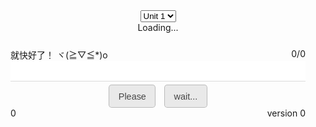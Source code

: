 <script type="text/javascript" src="/jquery.js">
</script>
<script type="text/javascript">
$(function() {

	/*
		定义变量 - 开始
	*/
	
	var selected = "7b_u1"
	var version = "1.2.2 - preview - 7"  
	var versionS = "release"
	var complete = false
	var allcount
	var audio
	var helpcount
	var correct
	var name
	var notice
	var rightcount
	var trans
	var unit_xml
	var value_index
	var words
	var words_index
	var time
	var timer
	var timeresultM
	var timeresultS
	var timeresult
	
	/*
		定义变量 - 结束
		
		初始化 - 开始
	*/
	
	memorize_words("7b_u1") 
	$("#version").html(versionS + " " +version)  
	version = undefined
	
	/*
		初始化 - 结束
		
		基本方法 - 开始
	*/
	
	$("#unit").off("change").on("change", 
	function() {
		selected = $(this).children('option:selected').val() 
		memorize_words(selected)  
	}) 
	$("#help").off("click").on("click",
	function() {
		if (!complete) {
			if(versionS == "release") {
				$("#notice").html(words[words_index].name.substring(0, 2)) 
			} else {
				$("#notice").html(words[words_index].name)
			}
			helpcount++
		} else {
			if(timeresult == "获取失败") {
				while(timecount >= 60) {
					timecount = timecount - 60
					timeresultM++
				}
				if(timecount < 10) {
					timeresultS = "0" + timecount
				} else if(timecount >= 10) {
					timeresultS = timecount
				} 
				timeresult = timeresultM + ":" + timeresultS
				timeresultM = 0
				timeresultS = 0
				timecount = 0
			}
			alert("共默写" + allcount + "个单词 共提示" + helpcount + "次 用时" + timeresult)
		}
	})
	$("#play").off("click").on("click",
	function() {
		if (!complete) {
			audio = new Audio("http://dict.youdao.com/speech?audio=" + words[words_index].name)
			audio.play()
		} else {
			audio = new Audio("/sounds/win.mp3")
			audio.play()
		}
	})
	$("#again").off("click").on("click",
	function() {
		memorize_words(selected)
	})
	function memorize_words(units) {
		clearInterval(timer)
		words = new Array()
		complete = false
		correct = false
		allcount = 0
		helpcount = 0 
		rightcount = 0
		value_index = 0
		words_index = 0
		time = undefined
		timer = undefined
		timecount = 0
		timeresultM = 0
		timeresultS = 0
		timeresult = "获取失败"
		
		//====================
		
		$("#text").val("")
		$("#hint").html("Loading...")
		$("#help").html("Please")
		$("#again").html("wait...")
		$("#result").html("0/0")
		
		//====================
		
		unit_xml = "/xml/words_" + units + ".xml"
		$.ajax({
			url: unit_xml,
			dataType: 'xml',
			type: 'GET',
			timeout: 5000,
			success: function(data) {
				$(data).find("item").each(function(index) {
					name = $(this).find("word").html() 
					trans = $(this).find("trans").html() 
					notice = trans.substring(9, trans.length - 3) 
					words[index] = {
						'name': name,
						'notice': notice
					}
					index = undefined
				}) 
				words.sort(randomsort)  
				allcount = words.length
				$("#hint").html(words[words_index].notice)
				$("#result").html(rightcount + "/" + allcount)
				name = undefined
				trans = undefined
				notice = undefined
			}
		}) 
		unit_xml = undefined
		$("#help").html("提示") 
		$("#again").html("重默")
		$("#notice").html("")
		
		//====================
		
		$("#time").html(timecount)
		timer = setInterval(function(){
			$("#time").html(++timecount)
		},
		1000)
		
		//====================
		
		function randomsort(a, b) {
			return Math.random() > .5 ? -1 : 1  
		}
		function update() {
			correct = false
			$("#hint").html(words[++words_index].notice) 
			$("#text").val("") 
			$("#notice").html("")
			$("#result").html(rightcount + "/" + allcount)
		}
		$("#text").off("input").on("input",
		function() {
			var hint = $("#hint").html()
			$("#notice").html("")
			if (!complete) {
				var value = words[words_index].name.trim() 
				value = value.toLowerCase() 
				if ($("#text").val().toLowerCase().trim() == value) {
					correct = true
				} else {
					correct = false
				}
			} else {
				$("#text").val("")
			}
		}) 
		$("#text").off("keydown").on("keydown",
		function(e) {
			if (e.keyCode == 13) {
				$("#notice").html("")
				if (correct == false && time == undefined) {
					helpcount++
					$("#notice").html("<font color='red'>请输入正确的单词：" + words[words_index].name + "</font>")
					$("#text").val("")
					time = setTimeout(function() {
						$("#notice").html("")
						time = undefined
					},
					1000)
				} else if (correct == true) {
					setTimeout(function() {
						if (++rightcount >= allcount) {
							clearInterval(timer)
							$("#text").val("") 
							$("#result").html("") 
							$("#notice").html("") 
							$("#help").html("统计") 
							$("#hint").html("<font color='green'>恭喜你 默写完成</font>")
							complete = true
						} else {
							update()
						}
					},
					100)
				}
			}
		}) 
	}
	
	/*
		基本方法 - 结束
	*/
	
})
</script>
<style type="text/css">
	.bton {
		padding:0.6rem 0.9rem;
		font-size: 0.9rem;
		color: rgba(0,0,0,0.7);
		background-color: rgba(0,0,0,0.08);
		outline:none;
		border-color: rgba(0,0,0,0.2);
		border-style: solid;
		border-width: 1px;
		border-radius: 0.3rem;
		transition: color 0.2s, background-color 0.2s, border-color 0.2s;
	}
	.bton:hover {
		color: rgba(0,0,0,0.8);
		text-decoration: none;
		background-color: rgba(0,0,0,0.2);
		border-color: rgba(0,0,0,0.3);
	}
	.play {
		background: url('/images/youdao-img.png') no-repeat;
		background-position: -119px 3px; 
		border: none; 
		width: 16px; 
		height: 25px;
		outline: none;
	}
	.play:hover {
		background-position: -90px 3px; 
	}
</style>
<div style="text-align: center; padding:2rem 1rem;">
	<div>
		<select id="unit">
			<option value="7b_u1">
				Unit 1
			</option>
			<option value="7b_u2">
				Unit 2
			</option>
			<option value="7b_u3">
				Unit 3
			</option>
			<option value="7b_u4">
				Unit 4
			</option>
			<option value="7b_u5">
				Unit 5
			</option>
			<option value="7b_u6">
				Unit 6
			</option>
			<option value="7b_u7">
				Unit 7
			</option>
			<option value="7b_u8">
				Unit 8
			</option>
			<option value="test">
				测试
			</option>
		</select>
	</div>
	<div>
		<span id="hint">Loading...</span>
	</div>
	<div>
		<input id="play" class="play" type="button" />
	</div>
	<div style="margin-bottom: 15px;">
		<span id="notice" style="float: left">就快好了！ ヾ(≧▽≦*)o</span>
		<span id="result" style="float: right">0/0</span>
	</div>
	<div>
		<input type="text" id="text" autocomplete="off" style="font-size: 20px; outline: none; text-align: center; height: 33px; width: 100%; border-bottom: 1px solid #dbdbdb; border-top:0px; border-left:0px; border-right:0px;" />
	</div>
	<div>
		<button type="button" id="help" style="margin-top: 5px; margin-right: 10px;" class="bton">Please</button>
		<button type="button" id="again" style="margin-top: 5px;" class="bton">wait...</button>
	</div>
	<div style="margin-bottom: 15px;">
		<span id="time" style="float: left">0</span>
		<span id="version" style="float: right;">version 0</span>
	</div>
</div>